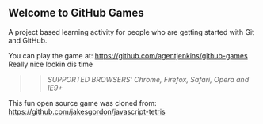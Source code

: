 ## Welcome to GitHub Games

A project based learning activity for people who are getting started with Git and GitHub.

You can play the game at: https://github.com/agentjenkins/github-games
Really nice lookin dis time

>> _*SUPPORTED BROWSERS*: Chrome, Firefox, Safari, Opera and IE9+_

This fun open source game was cloned from: https://github.com/jakesgordon/javascript-tetris
